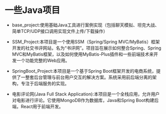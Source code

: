 # 一些Java项目

- base_project:使用基础Java工具进行案例实现（包括聊天模拟、坦克大战、简单TCP/UDP接口调用实现文件上传/下载操作）

- SSM_Project:本项目是一个使用SSM（Spring/Spring MVC/MyBatis）框架开发的社交书评网站，名为“书评网”。项目旨在展示如何整合Spring、Spring MVC和MyBatis框架，以及如何使用MyBatis-Plus插件和一些前端技术来开发一个功能完整的Web应用。

- SpringBoot_Project:本项目是一个基于Spring Boot框架开发的电商系统，提供了一整套后台管理与前台用户交互的解决方案。系统采用前后端分离的架构，专注于后端服务的实现。

- 电影评论网(Java Full Stack Application):本项目是一个全栈应用，允许用户对电影进行评论。它使用MongoDB作为数据库，Java和Spring Boot构建后端，React用于前端开发。

